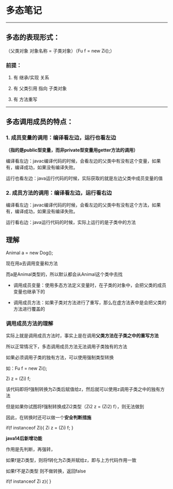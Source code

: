 # 多态笔记

---

## 多态的表现形式：

（父类对象 对象名称 = 子类对象）（Fu f = new Zi();）

### 前提：

1. 有 继承/实现 关系

2. 有 父类引用 指向 子类对象

3. 有 方法重写

---

## 多态调用成员的特点：

### 1. 成员变量的调用：编译看左边，运行也看左边

**（指的是public型变量，而非private型变量用getter方法的调用）**

编译看左边：javac编译代码的时候，会看左边的父类中有没有这个变量，如果有，编译成功，如果没有编译失败。

运行也看左边：java运行代码的时候，实际获取的就是左边父类中成员变量的值

### 2. 成员方法的调用：编译看左边，运行看右边

编译看左边：javac编译代码的时候，会看左边的父类中有没有这个方法，如果有，编译成功，如果没有编译失败。

运行看右边：java运行代码的时候，实际上运行的是子类中的方法

## 理解

Animal a = new Dog();

现在用a去调用变量和方法

而a是Animal类型的，所以默认都会从Animal这个类中去找

- 调用成员变量：使用多态方法定义变量时，在子类的对象中，会把父类的成员变量也继承下的

- 调用成员方法：如果子类对方法进行了重写，那么在虚方法表中是会把父类的方法进行覆盖的

### 调用成员方法的理解

实际上就是调用成员方法时，事实上是在调用**父类方法在子类之中的重写方法**

所以正常情况下，多态调用成员方法无法调用子类独有的方法

如果必须调用子类的独有方法，可以使用强制类型转换

如：Fu f = new Zi();

Zi z = (Zi) f;

该代码即将f强制转换为Zi类后赋值给z，然后就可以使用z调用子类之中的独有方法

但是如果你试图将f强制转换成Zi2类型（Zi2 z = (Zi2) f），则无法做到

因此，在转换时还可以做一个**安全判断措施**

if(f instanceof Zi){
Zi z = (Zi) f; 
}

**java14后新增功能**

作用是先判断，再强转，

如果f是Zi类型，则将f转化为Zi类并赋给z，即与上方代码作用一致

如果f不是Zi类型 则不做转换，返回false

if(f instanceof Zi z){
}



